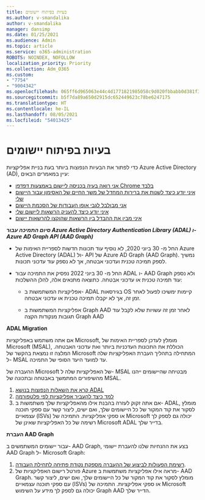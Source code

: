 ```yaml
---
title: בעיות בפיתוח יישומים
ms.author: v-smandalika
author: v-smandalika
manager: dansimp
ms.date: 01/25/2021
ms.audience: Admin
ms.topic: article
ms.service: o365-administration
ROBOTS: NOINDEX, NOFOLLOW
localization_priority: Priority
ms.collection: Adm_O365
ms.custom:
- "7754"
- "9004342"
ms.openlocfilehash: 065ff6d965063e44c4d1771821985058c9d020fbbabb0d381f30b6a11132c4ee
ms.sourcegitcommit: b5f7da89a650d2915dc652449623c78be6247175
ms.translationtype: HT
ms.contentlocale: he-IL
ms.lasthandoff: 08/05/2021
ms.locfileid: "54013425"
---
```

# <a name="issues-developing-applications"></a>בעיות בפיתוח יישומים

כדי לפתור את הבעיות הנפוצות ביותר בעת בניית אפליקציות Azure Active Directory (AD), עיין במאמרים הבאים:

- [אני רואה בעיה בכניסה ליישום באמצעות דפדפן Chrome בלבד](https://docs.microsoft.com/office365/troubleshoot/miscellaneous/chrome-behavior-affects-applications) 
- [איני יודע כיצד לשנות את ברירות המחדל של משך החיים של האסימון עבור היישום שלי](https://docs.microsoft.com/azure/active-directory/develop/registration-config-change-token-lifetime-how-to) 
- [אני מבולבל לגבי אופן העבודות של הסכמת היישום](https://docs.microsoft.com/azure/active-directory/application-dev-consent-framework) 
- [איני יודע כיצד להעניק הרשאות ליישום שלי](https://docs.microsoft.com/azure/active-directory/manage-apps/configure-user-consent) 
- [איני מבין את ההבדל בין הרשאות שהוקצו להרשאות יישום](https://docs.microsoft.com/azure/active-directory/develop/delegated-and-app-perms)

***סיום התמיכה עבור Azure Active Directory Authentication Library (ADAL) ו- Azure AD Graph API (AAD Graph)***

- החל מ- 30 ביוני 2020, לא נוסיף עוד תכונות חדשות לספריית האימות של Azure Active Directory ‏(ADAL) ול- API של Azure AD Graph ‏(AAD Graph). נמשיך לספק תמיכה טכנית ועדכוני אבטחה, אך לא נספק עוד עדכוני תכונות.

- החל מ- 30 ביוני 2022 נפסיק את התמיכה עבור ADAL ו- AAD Graph ולא נספק עוד תמיכה טכנית או עדכוני אבטחה. כתוצאה מתנאים אלה, להלן ההשלכות:

    - אפליקציות המשתמשות ב- ADAL בגירסאות OS קיימות ימשיכו לפעול לאחר זמן זה, אך לא יקבלו תמיכה טכנית או עדכוני אבטחה.

    - אפליקציות המשתמשות ב Graph AAD לאחר זמן זה עשויות שלא לקבל עוד תגובות מנקודות הקצה Graph AAD

**ADAL Migration**

אם אתה משתמש באפליקציות Microsoft, מומלץ לעדכן לספריית האימות של Microsoft (MSAL), הכוללת את התכונות העדכניות ביותר ואת עדכוני האבטחה. המלצה זו נמצאת בהקשר של Microsoft המתחילה בתהליך העברת האפליקציות שלה ל- MSAL עד למועד היעד הסופי של התמיכה. 

ההעברה של Microsoft של האפליקציות שלה ל- MSAL מבטיחה שהיישומים ייהנו מהשיפורים המתמשך באבטחה ובתכונה של MSAL.

1. [קרא את השאלות הנפוצות בנושא ADAL](https://docs.microsoft.com/azure/active-directory/develop/msal-migration#frequently-asked-questions-faq) 
2. [למד כיצד להעביר אפליקציות לפי פלטפורמה](https://docs.microsoft.com/azure/active-directory/develop/msal-migration#frequently-asked-questions-faq) 
3. אם אתה זקוק לעזרה בהבנת אילו מהאפליקציות שלך משתמשות ב- ADAL, מומלץ לסקור את קוד המקור של כל היישומים שלך, ואם ישים, ליצור קשר עם ספקי תוכנה עצמאיים (ISVs) או ספקי אפליקציות. התמיכה של Microsoft יכולה גם לספק לך רשימה של כל האפליקציות שאינן של Microsoft ADAL בדייר שלך.

**העברת AAD Graph**

עבור יישומים המשתמשים ב- AAD Graph, בצע את ההנחיות שלנו להעברת יישומי AAD Graph ל- Microsoft Graph:

1. [רשימת הפעולות לביצוע של ההעברה מספקת נקודת פתיחה לתחילת העבודה](https://docs.microsoft.com/graph/migrate-azure-ad-graph-planning-checklist). 
2. פורטל רישום האפליקציות של Azure מראה אילו אפליקציות משתמשות ב- AAD Graph. מומלץ לסקור את קוד המקור של כל היישומים שלך, ואם ישים, ליצור קשר עם ספקי תוכנה עצמאיים (ISVs) או ספקי אפליקציות. התמיכה של Microsoft יכולה גם לספק לך מידע על השימוש Graph AAD הדייר שלך.







